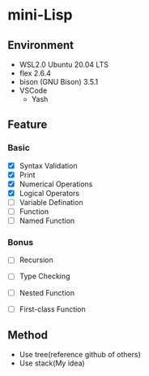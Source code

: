 # mini-Lisp

## Environment
- WSL2.0 Ubuntu 20.04 LTS
- flex 2.6.4
- bison (GNU Bison) 3.5.1
- VSCode
    - Yash

## Feature
### Basic
- [x] Syntax Validation
- [x] Print
- [x] Numerical Operations
- [x] Logical Operators
- [ ] Variable Defination
- [ ] Function
- [ ] Named Function

### Bonus
- [ ] Recursion
- [ ] Type Checking
- [ ] Nested Function
- [ ] First-class Function


## Method
- Use tree(reference github of others)
- Use stack(My idea)
